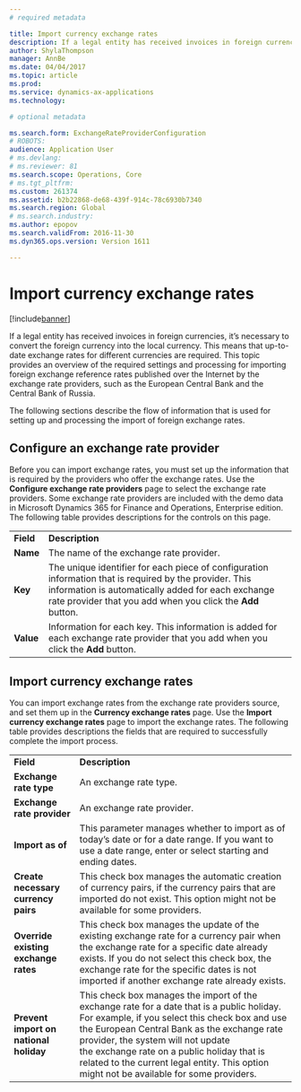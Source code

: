 ```yaml
---
# required metadata

title: Import currency exchange rates
description: If a legal entity has received invoices in foreign currencies, it’s necessary to convert the foreign currency into the local currency. This means that up-to-date exchange rates for different currencies are required. This topic provides an overview of the required settings and processing for importing foreign exchange reference rates published over the Internet by the exchange rate providers, such as the European Central Bank and the Central Bank of Russia.
author: ShylaThompson
manager: AnnBe
ms.date: 04/04/2017
ms.topic: article
ms.prod: 
ms.service: dynamics-ax-applications
ms.technology: 

# optional metadata

ms.search.form: ExchangeRateProviderConfiguration
# ROBOTS: 
audience: Application User
# ms.devlang: 
# ms.reviewer: 81
ms.search.scope: Operations, Core
# ms.tgt_pltfrm: 
ms.custom: 261374
ms.assetid: b2b22868-de68-439f-914c-78c6930b7340
ms.search.region: Global
# ms.search.industry: 
ms.author: epopov
ms.search.validFrom: 2016-11-30
ms.dyn365.ops.version: Version 1611

---
```


# Import currency exchange rates

[!include[banner](../includes/banner.md)]


If a legal entity has received invoices in foreign currencies, it’s necessary to convert the foreign currency into the local currency. This means that up-to-date exchange rates for different currencies are required. This topic provides an overview of the required settings and processing for importing foreign exchange reference rates published over the Internet by the exchange rate providers, such as the European Central Bank and the Central Bank of Russia.

The following sections describe the flow of information that is used for setting up and processing the import of foreign exchange rates.

## Configure an exchange rate provider
Before you can import exchange rates, you must set up the information that is required by the providers who offer the exchange rates. Use the **Configure exchange rate providers** page to select the exchange rate providers. Some exchange rate providers are included with the demo data in Microsoft Dynamics 365 for Finance and Operations, Enterprise edition. The following table provides descriptions for the controls on this page.

|           |                                                                                                                                                                                                                             |
|-----------|-----------------------------------------------------------------------------------------------------------------------------------------------------------------------------------------------------------------------------|
| **Field** | **Description**                                                                                                                                                                                                             |
| **Name**  | The name of the exchange rate provider.                                                                                                                                                                                     |
| **Key**   | The unique identifier for each piece of configuration information that is required by the provider. This information is automatically added for each exchange rate provider that you add when you click the **Add** button. |
| **Value** | Information for each key. This information is added for each exchange rate provider that you add when you click the **Add** button.                                                                                         |

## Import currency exchange rates
You can import exchange rates from the exchange rate providers source, and set them up in the **Currency exchange rates** page. Use the **Import currency exchange rates** page to import the exchange rates. The following table provides descriptions the fields that are required to successfully complete the import process.

|                                        |                                                                                                                                                                                                                                                                                                                                                                             |
|----------------------------------------|-----------------------------------------------------------------------------------------------------------------------------------------------------------------------------------------------------------------------------------------------------------------------------------------------------------------------------------------------------------------------------|
| **Field**                              | **Description**                                                                                                                                                                                                                                                                                                                                                             |
| **Exchange rate type**                 | An exchange rate type.                                                                                                                                                                                                                                                                                                                                                      |
| **Exchange rate provider**             | An exchange rate provider.                                                                                                                                                                                                                                                                                                                                                  |
| **Import as of**                       | This parameter manages whether to import as of today’s date or for a date range. If you want to use a date range, enter or select starting and ending dates.                                                                                                                                                                                                                |
| **Create necessary currency pairs**    | This check box manages the automatic creation of currency pairs, if the currency pairs that are imported do not exist. This option might not be available for some providers.                                                                                                                                                                                               |
| **Override existing exchange rates**   | This check box manages the update of the existing exchange rate for a currency pair when the exchange rate for a specific date already exists. If you do not select this check box, the exchange rate for the specific dates is not imported if another exchange rate already exists.                                                                                       |
| **Prevent import on national holiday** | This check box manages the import of the exchange rate for a date that is a public holiday. For example, if you select this check box and use the European Central Bank as the exchange rate provider, the system will not update the exchange rate on a public holiday that is related to the current legal entity. This option might not be available for some providers. |





